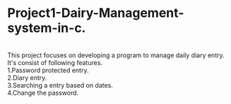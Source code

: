 # Project1-Dairy-Management-system-in-c.
<br>
This project focuses on developing a program to manage daily diary entry.
<br>
It's consist of following features.
<br>
1.Password protected entry.
<br>
2.Diary entry.
<br>
3.Searching a entry based on dates.
<br>
4.Change the password.

